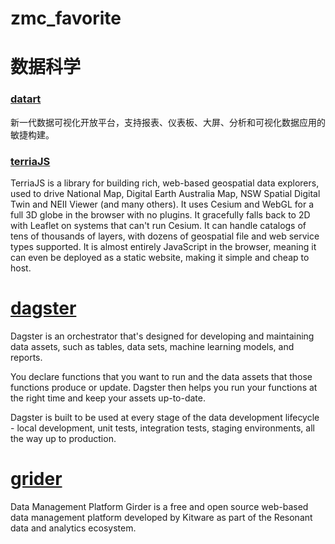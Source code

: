 # zmc_favorite

# 数据科学

###   [datart](https://github.com/running-elephant/datart)
新一代数据可视化开放平台，支持报表、仪表板、大屏、分析和可视化数据应用的敏捷构建。

### [terriaJS](https://github.com/TerriaJS/terriajs)
TerriaJS is a library for building rich, web-based geospatial data explorers, used to drive National Map, Digital Earth Australia Map, NSW Spatial Digital Twin and NEII Viewer (and many others). It uses Cesium and WebGL for a full 3D globe in the browser with no plugins. It gracefully falls back to 2D with Leaflet on systems that can't run Cesium. It can handle catalogs of tens of thousands of layers, with dozens of geospatial file and web service types supported. It is almost entirely JavaScript in the browser, meaning it can even be deployed as a static website, making it simple and cheap to host.

# [dagster](https://github.com/dagster-io/dagster)
Dagster is an orchestrator that's designed for developing and maintaining data assets, such as tables, data sets, machine learning models, and reports.

You declare functions that you want to run and the data assets that those functions produce or update. Dagster then helps you run your functions at the right time and keep your assets up-to-date.

Dagster is built to be used at every stage of the data development lifecycle - local development, unit tests, integration tests, staging environments, all the way up to production.

# [grider](https://github.com/girder/girder)

Data Management Platform
Girder is a free and open source web-based data management platform developed by Kitware as part of the Resonant data and analytics ecosystem.
